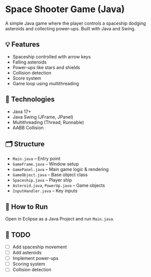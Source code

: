 # Space Shooter Game (Java)

A simple Java game where the player controls a spaceship dodging asteroids and collecting power-ups. Built with Java and Swing.

## 💡 Features
- Spaceship controlled with arrow keys
- Falling asteroids
- Power-ups like stars and shields
- Collision detection
- Score system
- Game loop using multithreading

## 🧠 Technologies
- Java 17+
- Java Swing (JFrame, JPanel)
- Multithreading (Thread, Runnable)
- AABB Collision

## 🗂️ Structure
- `Main.java` – Entry point
- `GameFrame.java` – Window setup
- `GamePanel.java` – Main game logic & rendering
- `GameObject.java` – Base object class
- `Spaceship.java` – Player ship
- `Asteroid.java`, `PowerUp.java` – Game objects
- `InputHandler.java` – Key inputs

## 🚀 How to Run
Open in Eclipse as a Java Project and run `Main.java`.

## 🔧 TODO
- [ ] Add spaceship movement
- [ ] Add asteroids
- [ ] Implement power-ups
- [ ] Scoring system
- [ ] Collision detection
